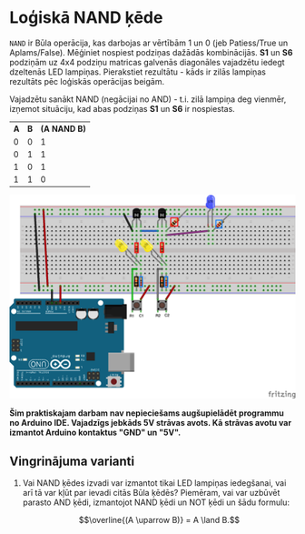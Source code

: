 # Loģiskā NAND ķēde

``NAND`` ir Būla operācija, kas darbojas ar vērtībām 
1 un 0 (jeb Patiess/True un Aplams/False).
Mēģiniet nospiest podziņas dažādās kombinācijās. 
**S1** un **S6** podziņām uz 4x4 podziņu matricas galvenās diagonāles
vajadzētu iedegt dzeltenās LED lampiņas. 
Pierakstiet rezultātu - kāds ir zilās lampiņas rezultāts 
pēc loģiskās operācijas beigām. 

Vajadzētu sanākt NAND (negācijai no AND) - t.i. 
zilā lampiņa deg vienmēr, izņemot situāciju, kad abas 
podziņas **S1** un **S6** ir nospiestas.

<table>
<tr><th>A</th><th>B</th><th>(A NAND B)</th></tr>
<tr><td>0</td><td>0</td><td>1</td></tr>
<tr><td>0</td><td>1</td><td>1</td></tr>
<tr><td>1</td><td>0</td><td>1</td></tr>
<tr><td>1</td><td>1</td><td>0</td></tr>
</table>

![](NandGate_bb.png)


**Šim praktiskajam darbam nav nepieciešams augšupielādēt programmu no Arduino IDE. Vajadzīgs jebkāds 5V strāvas avots. Kā strāvas avotu var izmantot Arduino kontaktus "GND" un "5V".**



## Vingrinājuma varianti

1. Vai NAND ķēdes izvadi var izmantot tikai LED lampiņas iedegšanai, 
   vai arī tā var kļūt par ievadi citās Būla ķēdēs? 
   Piemēram, vai var uzbūvēt parasto AND ķēdi, izmantojot 
   NAND ķēdi un NOT ķēdi un šādu formulu: 

   $$\overline{(A \uparrow B)} = A \land B.$$